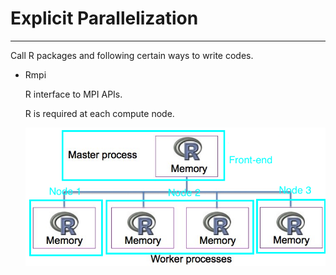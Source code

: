 # Explicit Parallelization

---

Call R packages and following certain ways to write codes.

- Rmpi

  R interface to MPI APIs.
  
  R is required at each compute node. 
  
  ![](./figures/Rmpi_processes.jpg) 
